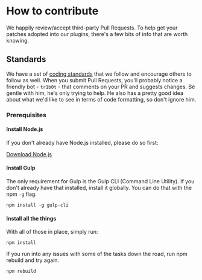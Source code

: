 # How to contribute

We happily review/accept third-party Pull Requests. To help get your
patches adopted into our plugins, there's a few bits of info that are
worth knowing.

## Standards

We have a set of [coding standards](http://the-events-calendar.github.io/products-engineering/)
that we follow and encourage others to follow as well. When you submit
Pull Requests, you'll probably notice a friendly bot - `tr1b0t` - that
comments on your PR and suggests changes. Be gentle with him, he's only
trying to help. He also has a pretty good idea about what we'd like to
see in terms of code formatting, so don't ignore him.

### Prerequisites

#### Install Node.js

If you don't already have Node.js installed, please do so first:

[Download Node.js](http://nodejs.org/download/)

#### Install Gulp

The only requirement for Gulp is the Gulp CLI (Command Line Utility). If
you don't already have that installed, install it globally. You can do
that with the npm `-g` flag.

```
npm install -g gulp-cli
```

#### Install all the things

With all of those in place, simply run:

```
npm install
```

If you run into any issues with some of the tasks down the road, run npm
rebuild and try again.

```
npm rebuild
```
